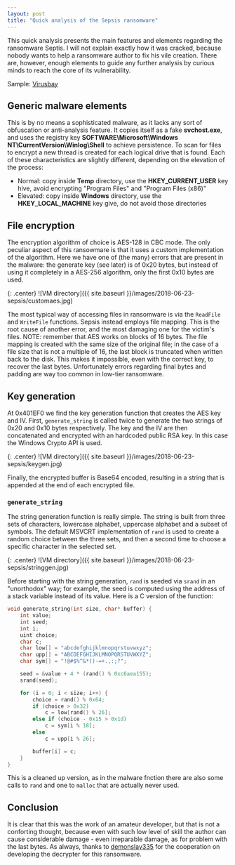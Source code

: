```yaml
---
layout: post
title: "Quick analysis of the Sepsis ransomware"
---
```


This quick analysis presents the main features and elements regarding the ransomware Septis. I will not explain exactly how it was cracked, because nobody wants to help a ransomware author to fix his vile creation. There are, however, enough elements to guide any further analysis by curious minds to reach the core of its vulnerability.

Sample: [Virusbay](https://beta.virusbay.io/sample/browse/1221ac9d607af73c65fd6c62bec3d249?q=5afc4a7c9931365644caeb63)

## Generic malware elements

This is by no means a sophisticated malware, as it lacks any sort of obfuscation or anti-analysis feature. It copies itself as a fake **svchost.exe**, and uses the registry key **SOFTWARE\Microsoft\Windows NT\CurrentVersion\Winlog\Shell** to achieve persistence. To scan for files to encrypt a new thread is created for each logical drive that is found.
Each of these characteristics are slightly different, depending on the elevation of the process:

- Normal: copy inside **Temp** directory, use the **HKEY_CURRENT_USER** key hive, avoid encrypting "Program Files" and "Program Files (x86)"
- Elevated: copy inside **Windows** directory, use the **HKEY_LOCAL_MACHINE** key give, do not avoid those directories

## File encryption

The encryption algorithm of choice is AES-128 in CBC mode. The only peculiar aspect of this ransowmare is that it uses a custom implementation of the algorithm. Here we have one of (the many) errors that are present in the malware: the generate key (see later) is of 0x20 bytes, but instead of using it completely in a AES-256 algorithm, only the first 0x10 bytes are used.

{: .center}
![VM directory]({{ site.baseurl }}/images/2018-06-23-sepsis/customaes.jpg)

The most typical way of accessing files in ransomware is via the `ReadFile` and `WriteFile` functions. Sepsis instead employs file mapping. This is the root cause of another error, and the most damaging one for the victim's files. NOTE: remember that AES works on blocks of 16 bytes. The file mapping is created with the same size of the original file; in the case of a file size that is not a multiple of 16, the last block is truncated when written back to the disk. This makes it impossible, even with the correct key, to recover the last bytes. Unfortunately errors regarding final bytes and padding are way too common in low-tier ransomware.

## Key generation

At 0x401EF0 we find the key generation function that creates the AES key and IV. First, `generate_string` is called twice to generate the two strings of 0x20 and 0x10 bytes respectively. The key and the IV are then concatenated and encrypted with an hardcoded public RSA key. In this case the Windows Crypto API is used. 

{: .center}
![VM directory]({{ site.baseurl }}/images/2018-06-23-sepsis/keygen.jpg)

Finally, the encrypted buffer is Base64 encoded, resulting in a string that is appended at the end of each encrypted file.

### `generate_string`

The string generation function is really simple. The string is built from three sets of characters, lowercase alphabet, uppercase alphabet and a subset of symbols. The default MSVCRT implementation of `rand` is used to create a random choice between the three sets, and then a second time to choose a specific character in the selected set. 

{: .center}
![VM directory]({{ site.baseurl }}/images/2018-06-23-sepsis/stringgen.jpg)

Before starting with the string generation, `rand` is seeded via `srand` in an "unorthodox" way; for example, the seed is computed using the address of a stack variable instead of its value. 
Here is a C version of the function:

```c
void generate_string(int size, char* buffer) {
	int value;
	int seed;
	int i;
	uint choice;
	char c;
	char low[] = "abcdefghijklmnopqrstuvwxyz";
	char upp[] = "ABCDEFGHIJKLMNOPQRSTUVWXYZ";
	char sym[] = "!@#$%^&*()-=+.,:;?";

	seed = &value + 4 * (rand() % 0xc6aea155);
	srand(seed);

	for (i = 0; i < size; i++) {
		choice = rand() % 0x64;
		if (choice > 0x32)
			c = low[rand() % 26];
		else if (choice - 0x15 > 0x1d)
			c = sym[i % 18];
		else 
			c = upp[i % 26];

		buffer[i] = c;
	}
}
```

This is a cleaned up version, as in the malware fnction there are also some calls to `rand` and one to `malloc` that are actually never used.

## Conclusion

It is clear that this was the work of an amateur developer, but that is not a conforting thought, because even with such low level of skill the author can cause considerable damage - even irreparable damage, as for problem with the last bytes. As always, thanks to [demonslay335](https://twitter.com/demonslay335) for the cooperation on developing the decrypter for this ransomware.